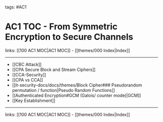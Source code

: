 tags: #AC1

# AC1 TOC - From Symmetric Encryption to Secure Channels

links:  [[100 AC1 MOC|AC1 MOC]] - [[themes/000 Index|Index]]

---

- [[CBC Attack]]
- [[CPA Secure Block and Stream Ciphers]]
- [[CCA-Security]]
- [[CPA vs CCA]]
- [[it-security-docs/docs/themes/Block Cipher### Pseudorandom permutation / function|Pseudo Random Functions]]
- [[Authenticated Encryption#GCM (Galois/ counter mode)|GCM]]
- [[Key Establishment]]

---
links:  [[100 AC1 MOC|AC1 MOC]] - [[themes/000 Index|Index]]